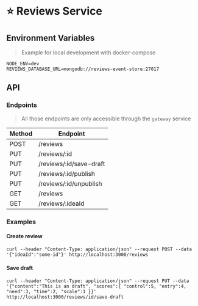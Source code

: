 # ⭐ Reviews Service

## Environment Variables

> Example for local development with docker-compose

```
NODE_ENV=dev
REVIEWS_DATABASE_URL=mongodb://reviews-event-store:27017
```

## API

### Endpoints

> All those endpoints are only accessible through the `gateway` service

| Method | Endpoint                |
| ------ | ----------------------- |
| POST   | /reviews                |
| PUT    | /reviews/:id            |
| PUT    | /reviews/:id/save-draft |
| PUT    | /reviews/:id/publish    |
| PUT    | /reviews/:id/unpublish  |
| GET    | /reviews                |
| GET    | /reviews/:ideaId        |

### Examples

#### Create review

```
curl --header "Content-Type: application/json" --request POST --data '{"ideaId":"some-id"}' http://localhost:3000/reviews
```

#### Save draft

```
curl --header "Content-Type: application/json" --request PUT --data '{"content":"This is an draft", "scores":{ "control":5, "entry":4, "need":3, "time":2, "scale":1 }}' http://localhost:3000/reviews/id/save-draft
```
